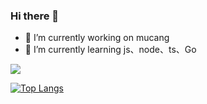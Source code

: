 ### Hi there 👋



- 🔭 I’m currently working on mucang
- 🌱 I’m currently learning js、node、ts、Go

![](https://github-readme-stats.vercel.app/api?username=sunshineLixun&show_icons=true&theme=radical&count_private=true)

[![Top Langs](https://github-readme-stats.vercel.app/api/top-langs/?username=sunshineLixun&layout=compact)](https://github.com/anuraghazra/github-readme-stats)


<!-- START_SECTION:waka -->
<!-- END_SECTION:waka -->


